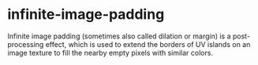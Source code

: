 # infinite-image-padding
Infinite image padding (sometimes also called dilation or margin) is a post-processing effect, which is used to extend the borders of UV islands on an image texture to fill the nearby empty pixels with similar colors. 
